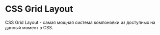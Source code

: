 # CSS Grid Layout
CSS Grid Layout - самая мощная система компоновки из доступных на данный момент в CSS.
